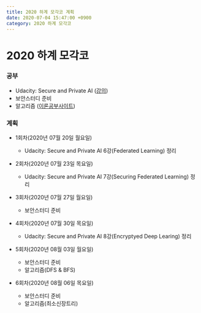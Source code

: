 ```yaml
---
title: 2020 하계 모각코 계획
date: 2020-07-04 15:47:00 +0900
category: 2020 하계 모각코
---
```


# 2020 하계 모각코   
### 공부   
* Udacity: Secure and Private AI ([강의](https://classroom.udacity.com/courses/ud185))
* 보안스터디 준비   
* 알고리즘 ([이론공부사이트](https://www.fun-coding.org/Chapter17-graph-live.html))      

### 계획
* 1회차(2020년 07월 20일 월요일)   
	* Udacity: Secure and Private AI 6강(Federated Learning) 정리   

* 2회차(2020년 07월 23일 목요일)   
	* Udacity: Secure and Private AI 7강(Securing Federated Learning) 정리   

* 3회차(2020년 07월 27일 월요일)   
	* 보안스터디 준비   

* 4회차(2020년 07월 30일 목요일)   
	* Udacity: Secure and Private AI 8강(Encryptyed Deep Learing) 정리   

* 5회차(2020년 08월 03일 월요일)
	* 보안스터디 준비
	* 알고리즘(DFS & BFS)

* 6회차(2020년 08월 06일 목요일)   
	* 보안스터디 준비   
	* 알고리즘(최소신장트리)      
